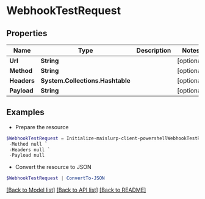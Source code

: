 # WebhookTestRequest
## Properties

Name | Type | Description | Notes
------------ | ------------- | ------------- | -------------
**Url** | **String** |  | [optional] 
**Method** | **String** |  | [optional] 
**Headers** | **System.Collections.Hashtable** |  | [optional] 
**Payload** | **String** |  | [optional] 

## Examples

- Prepare the resource
```powershell
$WebhookTestRequest = Initialize-maislurp-client-powershellWebhookTestRequest  -Url null `
 -Method null `
 -Headers null `
 -Payload null
```

- Convert the resource to JSON
```powershell
$WebhookTestRequest | ConvertTo-JSON
```

[[Back to Model list]](../README#documentation-for-models) [[Back to API list]](../README#documentation-for-api-endpoints) [[Back to README]](../README)

